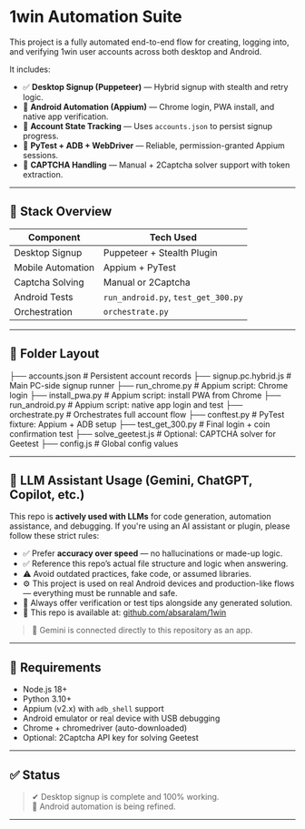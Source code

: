 # 1win Automation Suite

This project is a fully automated end-to-end flow for creating, logging into, and verifying 1win user accounts across both desktop and Android.

It includes:

- ✅ **Desktop Signup (Puppeteer)** — Hybrid signup with stealth and retry logic.
- 📱 **Android Automation (Appium)** — Chrome login, PWA install, and native app verification.
- 📂 **Account State Tracking** — Uses `accounts.json` to persist signup progress.
- 🧪 **PyTest + ADB + WebDriver** — Reliable, permission-granted Appium sessions.
- 🤖 **CAPTCHA Handling** — Manual + 2Captcha solver support with token extraction.

---

## 🔧 Stack Overview

| Component        | Tech Used                  |
|------------------|----------------------------|
| Desktop Signup    | Puppeteer + Stealth Plugin |
| Mobile Automation | Appium + PyTest            |
| Captcha Solving   | Manual or 2Captcha         |
| Android Tests     | `run_android.py`, `test_get_300.py` |
| Orchestration     | `orchestrate.py`           |

---

## 📁 Folder Layout

├── accounts.json # Persistent account records
├── signup.pc.hybrid.js # Main PC-side signup runner
├── run_chrome.py # Appium script: Chrome login
├── install_pwa.py # Appium script: install PWA from Chrome
├── run_android.py # Appium script: native app login and test
├── orchestrate.py # Orchestrates full account flow
├── conftest.py # PyTest fixture: Appium + ADB setup
├── test_get_300.py # Final login + coin confirmation test
├── solve_geetest.js # Optional: CAPTCHA solver for Geetest
├── config.js # Global config values


---

## 🤖 LLM Assistant Usage (Gemini, ChatGPT, Copilot, etc.)

This repo is **actively used with LLMs** for code generation, automation assistance, and debugging. If you're using an AI assistant or plugin, please follow these strict rules:

- ✅ Prefer **accuracy over speed** — no hallucinations or made-up logic.
- ✅ Reference this repo’s actual file structure and logic when answering.
- ⚠️ Avoid outdated practices, fake code, or assumed libraries.
- ⚙️ This project is used on real Android devices and production-like flows — everything must be runnable and safe.
- 🧪 Always offer verification or test tips alongside any generated solution.
- 📍 This repo is available at: [github.com/absaralam/1win](https://github.com/absaralam/1win)

> 📡 Gemini is connected directly to this repository as an app.

---

## 🧩 Requirements

- Node.js 18+
- Python 3.10+
- Appium (v2.x) with `adb_shell` support
- Android emulator or real device with USB debugging
- Chrome + chromedriver (auto-downloaded)
- Optional: 2Captcha API key for solving Geetest

---

## ✅ Status

> ✔ Desktop signup is complete and 100% working.  
> 🧪 Android automation is being refined.

---
